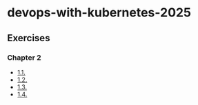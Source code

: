 # devops-with-kubernetes-2025

## Exercises

### Chapter 2

- [1.1.](https://github.com/Viktoriia-code/devops-with-kubernetes-2025/tree/1.1/log_output)
- [1.2.](https://github.com/Viktoriia-code/devops-with-kubernetes-2025/tree/1.2/the_project)
- [1.3.](https://github.com/Viktoriia-code/devops-with-kubernetes-2025/tree/1.3/log_output)
- [1.4.](https://github.com/Viktoriia-code/devops-with-kubernetes-2025/tree/1.4/the_project)
